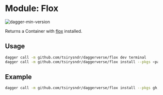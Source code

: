 # Module: Flox

![dagger-min-version](https://img.shields.io/badge/dagger%20version-v0.10.0-blue?color=3D66FF)

Returns a Container with [flox](https://flox.dev/) installed.

## Usage

```sh
dagger call -m github.com/tsirysndr/daggerverse/flox dev terminal
dagger call -m github.com/tsirysndr/daggerverse/flox install --pkgs <packages> terminal
```

## Example

```sh
dagger call -m github.com/tsirysndr/daggerverse/flox install --pkgs gh,jq terminal
```
